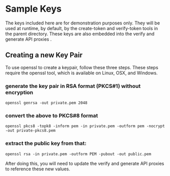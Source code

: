 # Sample Keys

The keys included here are for demonstration purposes only.
They will be used at runtime, by default, by the create-token and verify-token tools in the parent directory.
These keys are also embedded into the verify and generate API proxies .

## Creating a new Key Pair

To use openssl to create a keypair, follow these three steps. These steps require the openssl tool, which is available on Linux, OSX, and Windows.

### generate the key pair in RSA format (PKCS#1) without encryption
```
openssl genrsa -out private.pem 2048
```

### convert the above to PKCS#8 format

```
openssl pkcs8 -topk8 -inform pem -in private.pem -outform pem -nocrypt -out private-pkcs8.pem

```
### extract the public key from that:
```
openssl rsa -in private.pem -outform PEM -pubout -out public.pem
```

After doing this, you will need to update the verify and generate API proxies to reference these new values.